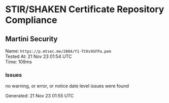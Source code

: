 # STIR/SHAKEN Certificate Repository Compliance

## Martini Security

Name: `https://p.mtsec.me/2884/Y1-TCKs9SFPa.pem`\
Tested At: 21 Nov 23 01:54 UTC\
Time: 109ms

### Issues

no warning, or error, or notice date level issues were found

Generated: 21 Nov 23 01:55 UTC